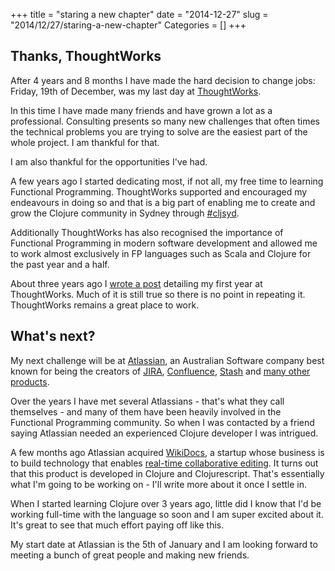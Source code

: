 +++
title = "staring a new chapter"
date = "2014-12-27"
slug = "2014/12/27/staring-a-new-chapter"
Categories = []
+++

## Thanks, ThoughtWorks

After 4 years and 8 months I have made the hard decision to change jobs: Friday, 19th of December, was my last day at [ThoughtWorks](http://www.thoughtworks.com/). 

In this time I have made many friends and have grown a lot as a professional. Consulting presents so many new challenges that often times the technical problems you are trying to solve are the easiest part of the whole project. I am thankful for that.

I am also thankful for the opportunities I've had. 

A few years ago I started dedicating most, if not all, my free time to learning Functional Programming. ThoughtWorks supported and encouraged my endeavours in doing so and that is a big part of enabling me to create and grow the Clojure community in Sydney through [#cljsyd](http://www.meetup.com/clj-syd/). 

Additionally ThoughtWorks has also recognised the importance of Functional Programming in modern software development and allowed me to work almost exclusively in FP languages such as Scala and Clojure for the past year and a half.

About three years ago I [wrote a post](http://www.leonardoborges.com/writings/2011/04/25/one-year-of-thoughtworks-a-retrospective/) detailing my first year at ThoughtWorks. Much of it is still true so there is no point in repeating it. ThoughtWorks remains a great place to work.


## What's next?

My next challenge will be at [Atlassian](https://www.atlassian.com/), an Australian Software company best known for being the creators of [JIRA](https://www.atlassian.com/software/jira), [Confluence](https://www.atlassian.com/software/confluence), [Stash](https://www.atlassian.com/software/stash) and [many other products](https://www.atlassian.com/software).

Over the years I have met several Atlassians - that's what they call themselves - and many of them have been heavily involved in the Functional Programming community. So when I was contacted by a friend saying Atlassian needed an experienced Clojure developer I was intrigued.

A few months ago Atlassian acquired [WikiDocs](https://wikidocs.com/), a startup whose business is to build technology that enables [real-time collaborative editing](http://en.wikipedia.org/wiki/Collaborative_real-time_editor). It turns out that this product is developed in Clojure and Clojurescript. That's essentially what I'm going to be working on - I'll write more about it once I settle in.

When I started learning Clojure over 3 years ago, little did I know that I'd be working full-time with the language so soon and I am super excited about it. It's great to see that much effort paying off like this.

My start date at Atlassian is the 5th of January and I am looking forward to meeting a bunch of great people and making new friends.
